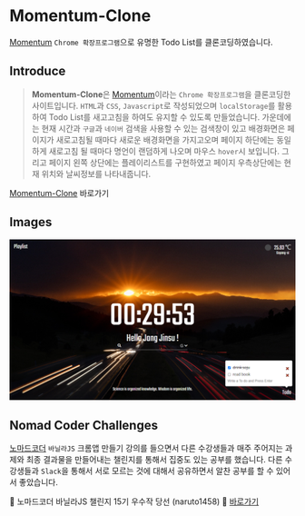 # Momentum-Clone
[Momentum](https://momentumdash.com/) `Chrome 확장프로그램`으로 유명한 Todo List를 클론코딩하였습니다.

## Introduce
> **Momentum-Clone**은 [Momentum](https://momentumdash.com/)이라는 `Chrome 확장프로그램`을 클론코딩한 사이트입니다. `HTML`과 `CSS`, `Javascript`로 작성되었으며 `localStorage`를
활용하여 Todo List를 새고고침을 하여도 유지할 수 있도록 만들었습니다. 가운데에는 현재 시간과 `구글`과 `네이버` 검색을 사용할 수 있는 검색창이 있고 배경화면은 페이지가 새로고침될 때마다
새로운 배경화면을 가지고오며 페이지 하단에는 동일하게 새로고침 될 때마다 명언이 랜덤하게 나오며 마우스 `hover`시 보입니다. 그리고 페이지 왼쪽 상단에는 플레이리스트를 구현하였고 페이지
우측상단에는 현재 위치와 날씨정보를 나타내줍니다.

[Momentum-Clone](https://huketo.github.io/momentum-clone/) 바로가기

## Images
![image-1](TodoList.png)

## Nomad Coder Challenges

[노마드코더](https://nomadcoders.co/javascript-for-beginners) `바닐라JS` 크롬앱 만들기 강의를 들으면서 다른 수강생들과 매주 주어지는 과제와 최종 결과물을 만들어내는 챌린지를 통해서
집중도 있는 공부를 했습니다. 다른 수강생들과 `Slack`을 통해서 서로 모르는 것에 대해서 공유하면서 알찬 공부를 할 수 있어서 좋았습니다.

🎉 노마드코더 바닐라JS 챌린지 15기 우수작 당선 (naruto1458) 🎉 [바로가기](https://nomadcoders.co/community/thread/1131)
